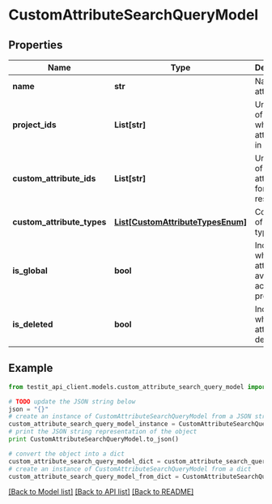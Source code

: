 # CustomAttributeSearchQueryModel


## Properties
Name | Type | Description | Notes
------------ | ------------- | ------------- | -------------
**name** | **str** | Name of attribute | [optional] 
**project_ids** | **List[str]** | Unique IDs of projects where attribute is in use | [optional] 
**custom_attribute_ids** | **List[str]** | Unique IDs of attributes for search restriction | [optional] 
**custom_attribute_types** | [**List[CustomAttributeTypesEnum]**](CustomAttributeTypesEnum.md) | Collection of attribute types | [optional] 
**is_global** | **bool** | Indicates whether the attribute is available across all projects | [optional] 
**is_deleted** | **bool** | Indicates whether the attribute is deleted | [optional] 

## Example

```python
from testit_api_client.models.custom_attribute_search_query_model import CustomAttributeSearchQueryModel

# TODO update the JSON string below
json = "{}"
# create an instance of CustomAttributeSearchQueryModel from a JSON string
custom_attribute_search_query_model_instance = CustomAttributeSearchQueryModel.from_json(json)
# print the JSON string representation of the object
print CustomAttributeSearchQueryModel.to_json()

# convert the object into a dict
custom_attribute_search_query_model_dict = custom_attribute_search_query_model_instance.to_dict()
# create an instance of CustomAttributeSearchQueryModel from a dict
custom_attribute_search_query_model_from_dict = CustomAttributeSearchQueryModel.from_dict(custom_attribute_search_query_model_dict)
```
[[Back to Model list]](../README.md#documentation-for-models) [[Back to API list]](../README.md#documentation-for-api-endpoints) [[Back to README]](../README.md)



